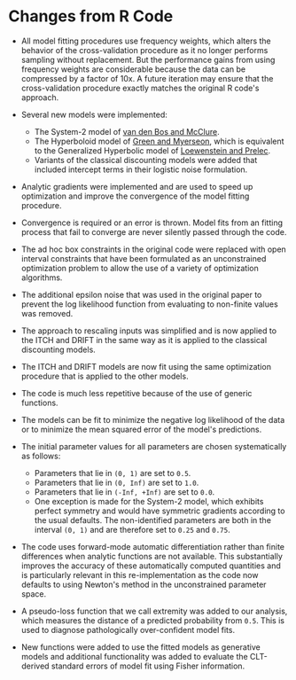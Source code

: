 # Changes from R Code

* All model fitting procedures use frequency weights, which alters the behavior
    of the cross-validation procedure as it no longer performs sampling without
    replacement. But the performance gains from using frequency weights are
    considerable because the data can be compressed by a factor of 10x. A
    future iteration may ensure that the cross-validation procedure exactly
    matches the original R code's approach.

* Several new models were implemented:
    * The System-2 model of [van den Bos and McClure](http://onlinelibrary.wiley.com/doi/10.1002/jeab.6/abstract).
    * The Hyperboloid model of [Green and Myerseon](https://www.ncbi.nlm.nih.gov/pmc/articles/PMC1382186/#R36), which
        is equivalent to the Generalized Hyperbolic model of [Loewenstein and
        Prelec](http://qje.oxfordjournals.org/content/107/2/573.short).
    * Variants of the classical discounting models were added that included
        intercept terms in their logistic noise formulation.

* Analytic gradients were implemented and are used to speed up optimization and
    improve the convergence of the model fitting procedure.

* Convergence is required or an error is thrown. Model fits from an fitting
    process that fail to converge are never silently passed through the code.

* The ad hoc box constraints in the original code were replaced with open
    interval constraints that have been formulated as an unconstrained
    optimization problem to allow the use of a variety of optimization
    algorithms.

* The additional epsilon noise that was used in the original paper to prevent
    the log likelihood function from evaluating to non-finite values was
    removed.

* The approach to rescaling inputs was simplified and is now applied to the
    ITCH and DRIFT in the same way as it is applied to the classical
    discounting models.

* The ITCH and DRIFT models are now fit using the same optimization procedure
    that is applied to the other models.

* The code is much less repetitive because of the use of generic functions.

* The models can be fit to minimize the negative log likelihood of the data or
    to minimize the mean squared error of the model's predictions.

* The initial parameter values for all parameters are chosen systematically as
    follows:
    * Parameters that lie in `(0, 1)` are set to `0.5`.
    * Parameters that lie in `(0, Inf)` are set to `1.0`.
    * Parameters that lie in `(-Inf, +Inf)` are set to `0.0`.
    * One exception is made for the System-2 model, which exhibits perfect
        symmetry and would have symmetric gradients according to the usual
        defaults. The non-identified parameters are both in the interval
        `(0, 1)` and are therefore set to `0.25` and `0.75`.

* The code uses forward-mode automatic differentiation rather than finite
    differences when analytic functions are not available. This substantially
    improves the accuracy of these automatically computed quantities and is
    particularly relevant in this re-implementation as the code now defaults to
    using Newton's method in the unconstrained parameter space.

* A pseudo-loss function that we call extremity was added to our analysis,
    which measures the distance of a predicted probability from `0.5`. This is
    used to diagnose pathologically over-confident model fits.

* New functions were added to use the fitted models as generative models and
    additional functionality was added to evaluate the CLT-derived standard
    errors of model fit using Fisher information.
